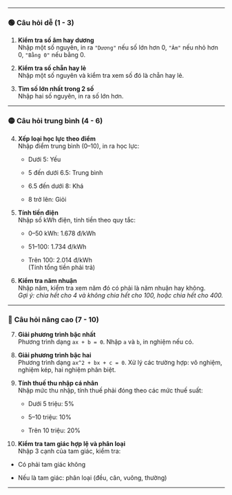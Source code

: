 
---

### 🟢 **Câu hỏi dễ (1 - 3)**

1. **Kiểm tra số âm hay dương**  
    Nhập một số nguyên, in ra `"Dương"` nếu số lớn hơn 0, `"Âm"` nếu nhỏ hơn 0, `"Bằng 0"` nếu bằng 0.
    
2. **Kiểm tra số chẵn hay lẻ**  
    Nhập một số nguyên và kiểm tra xem số đó là chẵn hay lẻ.
    
3. **Tìm số lớn nhất trong 2 số**  
    Nhập hai số nguyên, in ra số lớn hơn.
    

---

### 🟡 **Câu hỏi trung bình (4 - 6)**

4. **Xếp loại học lực theo điểm**  
    Nhập điểm trung bình (0–10), in ra học lực:
    
    - Dưới 5: Yếu
        
    - 5 đến dưới 6.5: Trung bình
        
    - 6.5 đến dưới 8: Khá
        
    - 8 trở lên: Giỏi
        
5. **Tính tiền điện**  
    Nhập số kWh điện, tính tiền theo quy tắc:
    
    - 0–50 kWh: 1.678 đ/kWh
        
    - 51–100: 1.734 đ/kWh
        
    - Trên 100: 2.014 đ/kWh  
        (Tính tổng tiền phải trả)
        
6. **Kiểm tra năm nhuận**  
    Nhập năm, kiểm tra xem năm đó có phải là năm nhuận hay không.  
    _Gợi ý: chia hết cho 4 và không chia hết cho 100, hoặc chia hết cho 400._
    

---

### 🔴 **Câu hỏi nâng cao (7 - 10)**

7. **Giải phương trình bậc nhất**  
    Phương trình dạng `ax + b = 0`. Nhập `a` và `b`, in nghiệm nếu có.
    
8. **Giải phương trình bậc hai**  
    Phương trình dạng `ax^2 + bx + c = 0`. Xử lý các trường hợp: vô nghiệm, nghiệm kép, hai nghiệm phân biệt.
    
9. **Tính thuế thu nhập cá nhân**  
    Nhập mức thu nhập, tính thuế phải đóng theo các mức thuế suất:
    
    - Dưới 5 triệu: 5%
        
    - 5–10 triệu: 10%
        
    - Trên 10 triệu: 20%
        
10. **Kiểm tra tam giác hợp lệ và phân loại**  
    Nhập 3 cạnh của tam giác, kiểm tra:
    

- Có phải tam giác không
    
- Nếu là tam giác: phân loại (đều, cân, vuông, thường)
    

---
